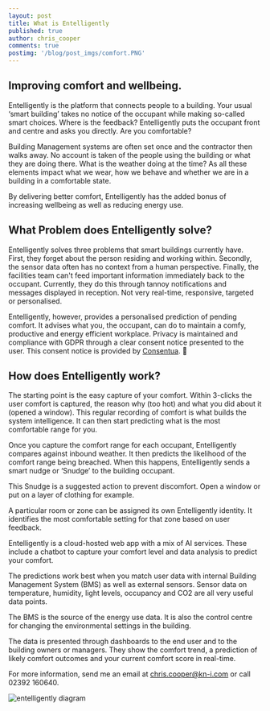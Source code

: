 ```yaml
---
layout: post
title: What is Entelligently
published: true
author: chris_cooper
comments: true
postimg: '/blog/post_imgs/comfort.PNG'
---
```


## Improving comfort and wellbeing.

Entelligently is the platform that connects people to a building. Your usual ‘smart building’ takes no notice of the occupant while making so-called smart choices. Where is the feedback? Entelligently puts the occupant front and centre and asks you directly. Are you comfortable?

Building Management systems are often set once and the contractor then walks away. No account is taken of the people using the building or what they are doing there. What is the weather doing at the time? As all these elements impact what we wear, how we behave and whether we are in a building in a comfortable state.

By delivering better comfort, Entelligently has the added bonus of increasing wellbeing as well as reducing energy use.

## What Problem does Entelligently solve?

Entelligently solves three problems that smart buildings currently have. First, they forget about the person residing and working within. Secondly, the sensor data often has no context from a human perspective. Finally, the facilities team can't feed important information immediately back to the occupant.  Currently, they do this through tannoy notifications and messages displayed in reception. Not very real-time, responsive, targeted or personalised.

Entelligently, however, provides a personalised prediction of pending comfort. It advises what you, the occupant, can do to maintain a comfy, productive and energy efficient workplace. Privacy is maintained and compliance with GDPR through a clear consent notice presented to the user. This consent notice is provided by [Consentua](https://consentua.com).

## How does Entelligently work?

The starting point is the easy capture of your comfort. Within 3-clicks the user comfort is captured, the reason why (too hot) and what you did about it (opened a window). This regular recording of comfort is what builds the system intelligence. It can then start predicting what is the most comfortable range for you.

Once you capture the comfort range for each occupant, Entelligently compares against inbound weather. It then predicts the likelihood of the comfort range being breached. When this happens, Entelligently sends a smart nudge or ‘Snudge’ to the building occupant.

This Snudge is a suggested action to prevent discomfort. Open a window or put on a layer of clothing for example.

A particular room or zone can be assigned its own Entelligently identity. It identifies the most comfortable setting for that zone based on user feedback. 

Entelligently is a cloud-hosted web app with a mix of AI services. These include a chatbot to capture your comfort level and data analysis to predict your comfort.

The predictions work best when you match user data with internal Building Management System (BMS) as well as external sensors. Sensor data on temperature, humidity, light levels, occupancy and CO2 are all very useful data points.  

The BMS is the source of the energy use data. It is also the control centre for changing the environmental settings in the building.

The data is presented through dashboards to the end user and to the building owners or managers. They show the comfort trend, a prediction of likely comfort outcomes and your current comfort score in real-time.

For more information, send me an email at chris.cooper@kn-i.com or call 02392 160640.

<img class="img-center" alt="entelligently diagram" src="{{ site.url }}/blog/post_imgs/2019-03-05-What-is-Entelligently/diagram.jpg">
